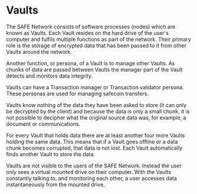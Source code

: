 # Vaults
The SAFE Network consists of software processes (nodes) which are known as Vaults. Each Vault resides on the hard drive of the user's computer and fulfils multiple functions as part of the network. Their primary role is the storage of encrypted data that has been passed to it from other Vaults around the network.

Another function, or persona, of a Vault is to manage other Vaults. As chunks of data are passed between Vaults the manager part of the Vault detects and monitors data integrity.

Vaults can have a Transaction manager or Transaction validator persona. These personas are used for managing safecoin transfers.

Vaults know nothing of the data they have been asked to store (it can only be decrypted by the client) and because the data is only a small chunk, it is not possible to decipher what the original source data was, for example, a document or communications.

For every Vault that holds data there are at least another four more Vaults holding the same data. This means that if a Vault goes offline or a data chunk becomes corrupted, that data is not lost. Each Vault automatically finds another Vault to store the data.

Vaults are not visible to the users of the SAFE Network. Instead the user only sees a virtual mounted drive on their computer. With the Vaults constantly talking to, and monitoring each other, a user accesses data instantaneously from the mounted drive.
